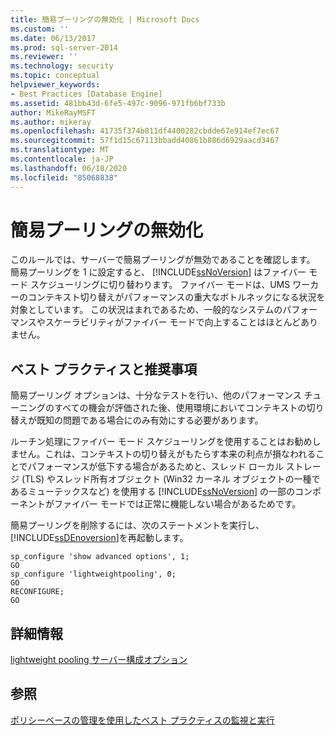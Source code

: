 ```yaml
---
title: 簡易プーリングの無効化 | Microsoft Docs
ms.custom: ''
ms.date: 06/13/2017
ms.prod: sql-server-2014
ms.reviewer: ''
ms.technology: security
ms.topic: conceptual
helpviewer_keywords:
- Best Practices [Database Engine]
ms.assetid: 481bb43d-6fe5-497c-9096-971fb6bf733b
author: MikeRayMSFT
ms.author: mikeray
ms.openlocfilehash: 41735f374b811df4400282cbdde67e914ef7ec67
ms.sourcegitcommit: 57f1d15c67113bbadd40861b886d6929aacd3467
ms.translationtype: MT
ms.contentlocale: ja-JP
ms.lasthandoff: 06/18/2020
ms.locfileid: "85068838"
---
```

# <a name="disable-lightweight-pooling"></a>簡易プーリングの無効化
  このルールでは、サーバーで簡易プーリングが無効であることを確認します。 簡易プーリングを 1 に設定すると、 [!INCLUDE[ssNoVersion](../../includes/ssnoversion-md.md)] はファイバー モード スケジューリングに切り替わります。 ファイバー モードは、UMS ワーカーのコンテキスト切り替えがパフォーマンスの重大なボトルネックになる状況を対象としています。 この状況はまれであるため、一般的なシステムのパフォーマンスやスケーラビリティがファイバー モードで向上することはほとんどありません。  
  
## <a name="best-practices-recommendations"></a>ベスト プラクティスと推奨事項  
 簡易プーリング オプションは、十分なテストを行い、他のパフォーマンス チューニングのすべての機会が評価された後、使用環境においてコンテキストの切り替えが既知の問題である場合にのみ有効にする必要があります。  
  
 ルーチン処理にファイバー モード スケジューリングを使用することはお勧めしません。これは、コンテキストの切り替えがもたらす本来の利点が損なわれることでパフォーマンスが低下する場合があるためと、スレッド ローカル ストレージ (TLS) やスレッド所有オブジェクト (Win32 カーネル オブジェクトの一種であるミューテックスなど) を使用する [!INCLUDE[ssNoVersion](../../includes/ssnoversion-md.md)] の一部のコンポーネントがファイバー モードでは正常に機能しない場合があるためです。  
  
 簡易プーリングを削除するには、次のステートメントを実行し、 [!INCLUDE[ssDEnoversion](../../includes/ssdenoversion-md.md)]を再起動します。  
  
```  
sp_configure 'show advanced options', 1;  
GO  
sp_configure 'lightweightpooling', 0;  
GO  
RECONFIGURE;  
GO  
```  
  
## <a name="for-more-information"></a>詳細情報  
 [lightweight pooling サーバー構成オプション](../../database-engine/configure-windows/lightweight-pooling-server-configuration-option.md)  
  
## <a name="see-also"></a>参照  
 [ポリシーベースの管理を使用したベスト プラクティスの監視と実行](monitor-and-enforce-best-practices-by-using-policy-based-management.md)  
  
  
